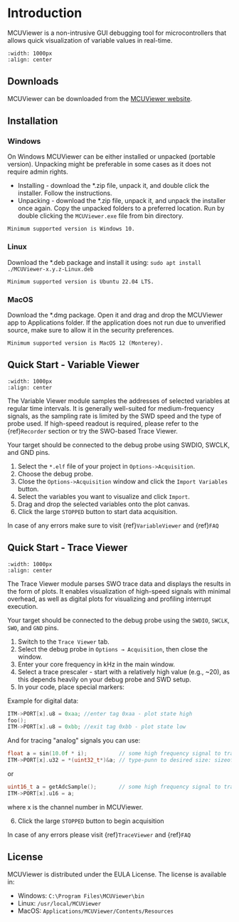 # Introduction 

MCUViewer is a non-intrusive GUI debugging tool for microcontrollers that allows quick visualization of variable values in real-time.

```{figure} ./images/VariableViewer.gif
:width: 1000px
:align: center
```

## Downloads

MCUViewer can be downloaded from the [MCUViewer website](https://mcuviewer.com/#downloads).

## Installation

### Windows

On Windows MCUViewer can be either installed or unpacked (portable version). Unpacking might be preferable in some cases as it does not require admin rights. 

* Installing - download the *.zip file, unpack it, and double click the installer. Follow the instructions.
* Unpacking - download the *.zip file, unpack it, and unpack the installer once again. Copy the unpacked folders to a preferred location. Run by double clicking the `MCUViewer.exe` file from bin directory. 

```{note}
Minimum supported version is Windows 10.
```

### Linux

Download the *.deb package and install it using:
`sudo apt install ./MCUViewer-x.y.z-Linux.deb`

```{note}
Minimum supported version is Ubuntu 22.04 LTS. 
```

### MacOS

Download the *.dmg package. Open it and drag and drop the MCUViewer app to Applications folder. If the application does not run due to unverified source, make sure to allow it in the security preferences.

```{note}
Minimum supported version is MacOS 12 (Monterey).
```

## Quick Start - Variable Viewer

```{figure} ./images/VarViewerWhite.png
:width: 1000px
:align: center
```

The Variable Viewer module samples the addresses of selected variables at regular time intervals. It is generally well-suited for medium-frequency signals, as the sampling rate is limited by the SWD speed and the type of probe used. If high-speed readout is required, please refer to the {ref}`Recorder` section or try the SWO-based Trace Viewer.

Your target should be connected to the debug probe using SWDIO, SWCLK, and GND pins.

1. Select the `*.elf` file of your project in `Options->Acquisition`.  
2. Choose the debug probe.  
3. Close the `Options->Acquisition` window and click the `Import Variables` button.  
4. Select the variables you want to visualize and click `Import`.  
5. Drag and drop the selected variables onto the plot canvas.  
6. Click the large `STOPPED` button to start data acquisition.

In case of any errors make sure to visit {ref}`VariableViewer` and {ref}`FAQ`


## Quick Start - Trace Viewer

```{figure} ./images/TraceViewerWhite.png
:width: 1000px
:align: center
```

The Trace Viewer module parses SWO trace data and displays the results in the form of plots. It enables visualization of high-speed signals with minimal overhead, as well as digital plots for visualizing and profiling interrupt execution.

Your target should be connected to the debug probe using the `SWDIO`, `SWCLK`, `SWO`, and `GND` pins.

1. Switch to the `Trace Viewer` tab.  
2. Select the debug probe in `Options → Acquisition`, then close the window.  
3. Enter your core frequency in kHz in the main window.  
4. Select a trace prescaler - start with a relatively high value (e.g., ~20), as this depends heavily on your debug probe and SWD setup.  
5. In your code, place special markers:


Example for digital data: 
```c
ITM->PORT[x].u8 = 0xaa; //enter tag 0xaa - plot state high
foo();
ITM->PORT[x].u8 = 0xbb; //exit tag 0xbb - plot state low
```
And for tracing "analog" signals you can use: 
```c
float a = sin(10.0f * i);          // some high frequency signal to trace
ITM->PORT[x].u32 = *(uint32_t*)&a; // type-punn to desired size: sizeof(float) = sizeof(uint32_t)
```
or

```c
uint16_t a = getAdcSample();       // some high frequency signal to trace
ITM->PORT[x].u16 = a;              
```

where x is the channel number in MCUViewer.

6. Click the large `STOPPED` button to begin acquisition

In case of any errors please visit {ref}`TraceViewer` and {ref}`FAQ`

## License

MCUViewer is distributed under the EULA License. The license is available in:

* Windows: `C:\Program Files\MCUViewer\bin`
* Linux: `/usr/local/MCUViewer`
* MacOS: `Applications/MCUViewer/Contents/Resources`












  

